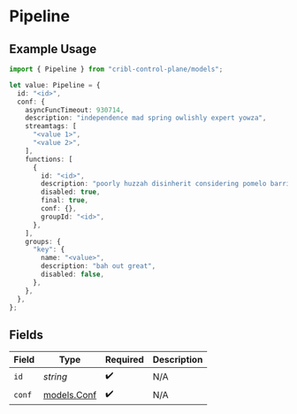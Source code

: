 # Pipeline

## Example Usage

```typescript
import { Pipeline } from "cribl-control-plane/models";

let value: Pipeline = {
  id: "<id>",
  conf: {
    asyncFuncTimeout: 930714,
    description: "independence mad spring owlishly expert yowza",
    streamtags: [
      "<value 1>",
      "<value 2>",
    ],
    functions: [
      {
        id: "<id>",
        description: "poorly huzzah disinherit considering pomelo barring",
        disabled: true,
        final: true,
        conf: {},
        groupId: "<id>",
      },
    ],
    groups: {
      "key": {
        name: "<value>",
        description: "bah out great",
        disabled: false,
      },
    },
  },
};
```

## Fields

| Field                            | Type                             | Required                         | Description                      |
| -------------------------------- | -------------------------------- | -------------------------------- | -------------------------------- |
| `id`                             | *string*                         | :heavy_check_mark:               | N/A                              |
| `conf`                           | [models.Conf](../models/conf.md) | :heavy_check_mark:               | N/A                              |